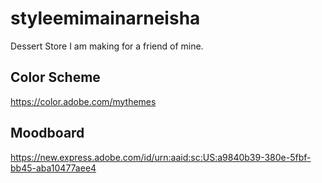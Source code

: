# styleemimainarneisha
Dessert Store I am making for a friend of mine.

## Color Scheme
https://color.adobe.com/mythemes

## Moodboard

https://new.express.adobe.com/id/urn:aaid:sc:US:a9840b39-380e-5fbf-bb45-aba10477aee4

